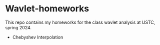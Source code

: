 # Wavlet-homeworks
This repo contains my homeworks for the class wavlet analysis at USTC, spring 2024.
- Chebyshev Interpolation
